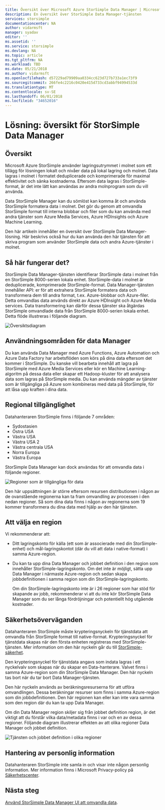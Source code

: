 ```yaml
---
title: Översikt över Microsoft Azure StorSimple Data Manager | Microsoft Docs
description: En översikt över StorSimple Data Manager-tjänsten
services: storsimple
documentationcenter: NA
author: vidarmsft
manager: syadav
editor: ''
ms.assetid: ''
ms.service: storsimple
ms.devlang: NA
ms.topic: article
ms.tgt_pltfrm: NA
ms.workload: TBD
ms.date: 05/21/2018
ms.author: vidarmsft
ms.openlocfilehash: d57229ad79909aa0334cc623d727b733a1ec73f9
ms.sourcegitcommit: 266fe4c2216c0420e415d733cd3abbf94994533d
ms.translationtype: MT
ms.contentlocale: sv-SE
ms.lasthandoff: 06/01/2018
ms.locfileid: "34652016"
---
```

# <a name="storsimple-data-manager-solution-overview"></a>Lösning: översikt för StorSimple Data Manager

## <a name="overview"></a>Översikt

Microsoft Azure StorSimple använder lagringsutrymmet i molnet som ett tillägg för lösningen lokalt och nivåer data på lokal lagring och molnet. Data lagras i molnet i formatet deduplicerade och komprimerade för maximal effektivitet och sänka kostnaderna. Eftersom data lagras i StorSimple-format, är det inte lätt kan användas av andra molnprogram som du vill använda.

Data StorSimple Manager kan du sömlöst kan komma åt och använda StorSimple formatera data i molnet. Det gör du genom att omvandla StorSimple format till interna blobbar och filer som du kan använda med andra tjänster som Azure Media Services, Azure HDInsights och Azure Machine Learning.

Den här artikeln innehåller en översikt över StorSimple Data Manager-lösning. Här beskrivs också hur du kan använda den här tjänsten för att skriva program som använder StorSimple data och andra Azure-tjänster i molnet.

## <a name="how-it-works"></a>Så här fungerar det?

StorSimple Data Manager-tjänsten identifierar StorSimple data i molnet från en StorSimple 8000-serien lokala enhet. StorSimple-data i molnet är deduplicerade, komprimerade StorSimple-format. Data Manager-tjänsten innehåller API: er för att extrahera StorSimple formatera data och transformera dem till andra format, t.ex. Azure-blobbar och Azure-filer. Detta omvandlas data används direkt av Azure HDInsight och Azure Media services. Data transformering kan därför dessa tjänster ska åtgärdas StorSimple omvandlade data från StorSimple 8000-serien lokala enhet. Detta flöde illustreras i följande diagram.

![Översiktsdiagram](./media/storsimple-data-manager-overview/storsimple-data-manager-overview2.png)


## <a name="data-manager-use-cases"></a>Användningsområden för data Manager

Du kan använda Data Manager med Azure Functions, Azure Automation och Azure Data Factory har arbetsflöden som körs på dina data eftersom det kommer i StorSimple. Du kanske vill bearbeta innehåll att lagra på StorSimple med Azure Media Services eller kör en Machine Learning-algoritm på dessa data eller skapar ett Hadoop-kluster för att analysera data som lagras på StorSimple media. Du kan använda mängder av tjänster som är tillgängliga på Azure som kombineras med data på StorSimple, för att låsa upp kraften i dina data.


## <a name="region-availability"></a>Regional tillgänglighet

Datahanteraren StorSimple finns i följande 7 områden:

 - Sydostasien
 - Östra USA
 - Västra USA
 - Västra USA 2
 - Västra centrala USA
 - Norra Europa
 - Västra Europa

StorSimple Data Manager kan dock användas för att omvandla data i följande regioner. 

![Regioner som är tillgängliga för data](./media/storsimple-data-manager-overview/data-manager-job-definition-different-regions-m.png)

Den här uppsättningen är större eftersom resursen distributionen i någon av de ovanstående regionerna kan ta fram omvandling av processen i den nedan regioner. Så som dina data finns i någon av regionerna som 19 kommer transformera du dina data med hjälp av den här tjänsten.


## <a name="choosing-a-region"></a>Att välja en region

Vi rekommenderar att:
 - Ditt lagringskonto för källa (ett som är associerade med din StorSimple-enhet) och mål-lagringskontot (där du vill att data i native-format) i samma Azure-region.
 - Du kan ta upp dina Data Manager och jobbet definition i den region som innehåller StorSimple-lagringskonto. Om det inte är möjligt, sätta upp Data Manager i närmaste Azure-region och sedan skapa jobbdefinitionen i samma region som din StorSimple-lagringskonto. 

    Om din StorSimple-lagringskonto inte är i 26 regioner som har stöd för skapande av jobb, rekommenderar vi att du inte kör StorSimple Data Manager som du ser långa fördröjningar och potentiellt hög utgående kostnader.

## <a name="security-considerations"></a>Säkerhetsöverväganden

Datahanteraren StorSimple måste krypteringsnyckeln för tjänstdata att omvandla från StorSimple format till native-format. Krypteringsnyckel för tjänstdata skapas när den första enheten registreras med StorSimple-tjänsten. Mer information om den här nyckeln går du till [StorSimple-säkerhet](storsimple-8000-security.md).

Den krypteringsnyckel för tjänstdata angavs som indata lagras i ett nyckelvalv som skapas när du skapar en Data-hanterare. Valvet finns i samma Azure-region som din StorSimple Data Manager. Den här nyckeln tas bort när du tar bort Data Manager-tjänsten.

Den här nyckeln används av beräkningsresurserna för att utföra omvandlingen. Dessa beräkningar resurser som finns i samma Azure-region som din jobbdefinitionen. Den här regionen kan eller kan inte vara samma som den region där du kan ta upp Data Manager.

Om din Data Manager region skiljer sig från jobbet definition region, är det viktigt att du förstår vilka data/metadata finns i var och en av dessa regioner. Följande diagram illustrerar effekten av att olika regioner Data Manager och jobbet definition.

![Tjänsten och jobbet definition i olika regioner](./media/storsimple-data-manager-overview/data-manager-job-different-regions.png)

## <a name="managing-personal-information"></a>Hantering av personlig information

Datahanteraren StorSimple inte samla in och visar inte någon personlig information. Mer information finns i Microsoft Privacy-policy på [Säkerhetscenter](https://www.microsoft.com/trustcenter).

## <a name="next-steps"></a>Nästa steg

[Använd StorSimple Data Manager UI att omvandla data](storsimple-data-manager-ui.md).
